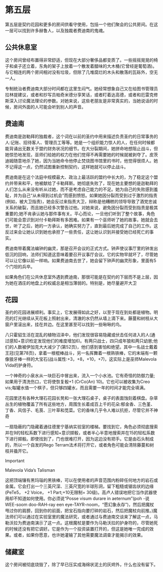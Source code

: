 # 第五层

第五层是契约花园和更多的房间供看守使用，包括一个他们聚会的公共房间。在这一层可以找到许多赫鲁人，以及独裁者费迪南的鬼魂。

## 公共休息室

这个房间曾经布置得非常舒适，但现在大部分奢侈品都变质了。一些摇摇晃晃的椅子和桌子还立着，东角的架子上放着一个散发着醋味的大木桶(它曾经是葡萄酒)。与它相连的两个房间相对没有垃圾，但除了几堆腐烂的木头和散落的瓦砾外，空无一人。

专制统治者费迪南大部分时间都在这里生闷气。她经常想象自己又在给图书管理员拉林提建议，或者和抄写员帕奇米德分享笑话，或者盯着达高德，或者和厄雷克修斯深入讨论魔法理论的参数。对她来说，这些老朋友是非常真实的，当她说话的时候，房间外面的人可能会听到别人的声音。

## 费迪南

费迪南是迦勒拜的独裁者，这个词在以前的圣约中用来描述负责圣约的日常事务的人:记账、招待客人、管理员工等等。她是一个组织能力惊人的人，在任何时候都能背诵出无数关于盟约财务状况的细节。在大分裂期间，她拼命地想阻止战斗，但她惊恐地发现，巫师们给她的权力在他们觉得不再需要她的时候就被剥夺了。皮茨迪姆随意地杀了她，因为当她命令他停止焚烧图书馆里的书时，他觉得很烦人。她不记得这一点，仍然试图重新控制契约，这样她就可以停止战斗。

费迪南是在这个法庭中规模最大、政治上最活跃的盟约中长大的，为了稳定这个盟约并带来和平，他被献给了卡勒拜斯。她彻底失败了，现在她主要想的是迦勒拜的人们怎么从来没有听从过她，而不是考虑自己能力的不足。她为自己的失败感到羞耻，并为自己“从未得到过机会”而感到愤怒。如果她因分裂而受到过于激烈的指责(例如，被大卫指责)，她会反过来指责大卫，辩称是他糟糕的领导导致了酒党忠诚关系的破裂，而且她已经多次警告过他。对她来说，避免因分裂而受到指责是极其重要的;她不肯承认她与那件事有关。平心而论，一旦他们听到了整个故事，角色们可能会意识到对付卡勒拜斯有多困难。如果有一个巫师听了她的故事，她就会去世，听了之后，她的一方承认，她确实努力了，直到最后她完成了自己的工作。这反过来会让她认识到她也承担了一些责任，这让她认识到并接受她已经死亡的事实。

费迪南带着魔法编钟的幽灵，那是召开会议的正式方式。钟声使议事厅里的钟发出低沉的回响，法师们知道这意味着要召开议事厅会议。它的实物早就坏了，尽管她可以让它像以前一样响。如果费迪南去世了，她会留下钟声的幽灵形象，里面有5个门坦的兵卒。

如果角色们在公共休息室外遇到费迪南，那很可能是在契约的下层而不是上层，因为她在酒庄的地盘上的权威总是相当薄弱的。特别是，她尽量避开大卫

## 花园

圣约的花园进展顺利。事实上，它发展得如此之好，以至于现在到处都是植物。明亮的灯光继续从天花板上照射出来，清澈的水仍然从墙上滴下来。藤蔓和树枝从大窗户里滚出来，挂在井边。在这里甚至可以找到一些啾啾的鸟。

八只霍貂生活在混乱的植物沼泽中，他们发现很容易隐藏或伏击任何进入的人(通过感知+意识检定发现他们的难度增加6)。有两只战士，四只成年狼和两只幼崽;他们的人数被伊加克大大减少了(第52页)，他们感到害怕和绝望。其中一名战士戴着王冠(见第78页)，拿着一根棍棒战斗，另一名挥舞着一根熟铁棒，它的末端有一颗像狼牙棒一样的大宝石(战斗属性:+3，+8，+10，+7)，这实际上是巫师Malevola Vida的护身符。

一个神奇的小泉水从一块巨石中冒出来，流入一个小水池。它有奇怪的防御力量;如果用于清洗伤口，它将使恢复骰+1 (CrCo(An) 10)。它也可以被收集为Creo vis;每罐水值一个棋子，但只够四罐水，而且需要一年的时间才能完全填满。

花园里还有各种大理石花园长凳和一张大理石桌子，桌子的表面蚀刻着棋盘。杂草丛生的植物覆盖了所有这些地方，周围生长着成百上千的花朵:郁金香、三色堇、丁香、风信子、毛茛、三叶草和苋菜。它的香味几乎令人难以抗拒，尽管它并不神奇

一扇隐蔽的门隐藏着通往德里宁基纳实验室的楼梯。要找到它，角色必须彻底搜索并在9的轻松系数下进行感知+意识掷骰，或者半心半意地搜索并在15的轻松系数下进行掷骰。即使找到了，门也很难打开，因为这边没有把手。它是由石头制成的，所以一个自发的Rego Terram法术将打开它，或者角色可能会清除藤蔓和树枝并撬开它。

> [!IMPORTANT]
>
> Malevola Vida’s Talisman
>
> 这把顶端镶有黑玛瑙的黑铁棒，可以在使用者的声音范围内粉碎任何地方的岩石或金属。它会打出一个三英尺深、三英尺宽的半球形洞，留下粗糙或锯齿状的边缘(PeTe5， +2 Voice， +1 Part;+10无限制= 30级)。高卢人错误地把它当作武器使用却不知道如何使用。你必须说“Posse visum durare in aeternum”(poh -说WEE-soom doo-RAH-ray een eye-TAYR-noom，“愿幻象永存”)，然后把魔杖甩过你的肩膀，回到你的前面，把宝石指向要打碎的岩石，然后把魔杖向前推。)魔法师们可以通过在实验室里的魔法研究，或者通过与费迪南交谈来了解这一点，马勒沃拉为费迪南演示了这一点。这根魔杖是要作为马勒沃拉的护身符的，尽管她死的时候还没有把它调好。它是作为一个投资装置打开的，但这是她唯一完成的效果。或者，如果你愿意，也许她灌输了其他需要魔法调查才能揭示的效果。

## 储藏室

这个房间被彻底烧毁了，除了早已压实成海绵状泥土的灰烬外，什么也没有留下。
